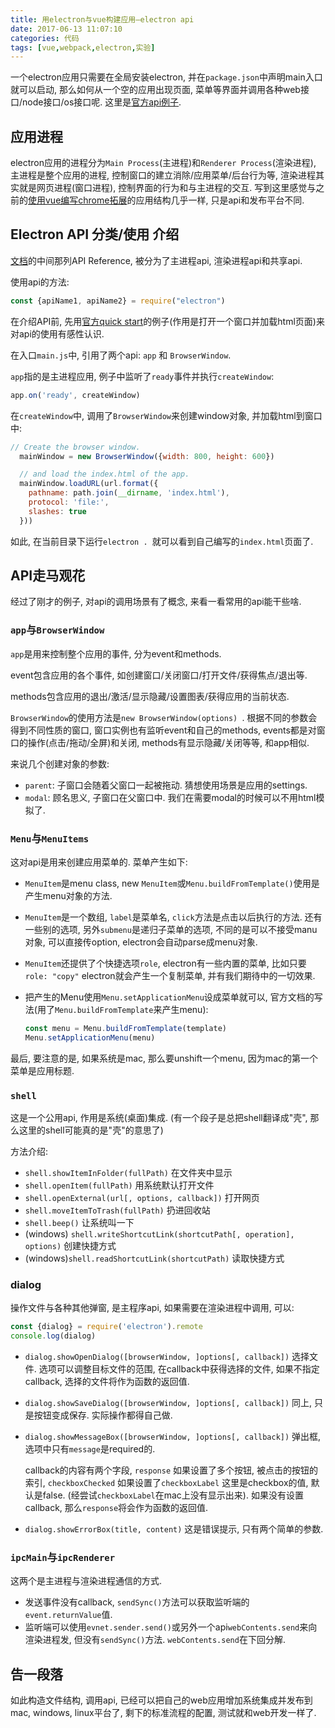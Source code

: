 ```yaml
---
title: 用electron与vue构建应用—electron api
date: 2017-06-13 11:07:10
categories: 代码
tags: [vue,webpack,electron,实验]
---
```

一个electron应用只需要在全局安装electron, 并在`package.json`中声明main入口就可以启动, 那么如何从一个空的应用出现页面, 菜单等界面并调用各种web接口/node接口/os接口呢. 这里是[官方api例子](https://github.com/electron/electron-api-demos).

<!--more-->

## 应用进程

electron应用的进程分为`Main Process`(主进程)和`Renderer Process`(渲染进程), 主进程是整个应用的进程, 控制窗口的建立消除/应用菜单/后台行为等, 渲染进程其实就是网页进程(窗口进程), 控制界面的行为和与主进程的交互. 写到这里感觉与之前的[使用vue编写chrome拓展](/2016/11/07/how-to-build-an-chrome-extension/)的应用结构几乎一样, 只是api和发布平台不同.

## Electron API 分类/使用 介绍

[文档](https://electron.atom.io/docs/)的中间那列API Reference, 被分为了主进程api, 渲染进程api和共享api.

使用api的方法:

```js
const {apiName1, apiName2} = require("electron")
```

在介绍API前, 先用[官方quick start](https://github.com/electron/electron-quick-start)的例子(作用是打开一个窗口并加载html页面)来对api的使用有感性认识.

在入口`main.js`中, 引用了两个api: `app` 和 `BrowserWindow`.

`app`指的是主进程应用, 例子中监听了`ready`事件并执行`createWindow`:

```js
app.on('ready', createWindow)
```

在`createWindow`中, 调用了`BrowserWindow`来创建window对象, 并加载html到窗口中:

```js
// Create the browser window.
  mainWindow = new BrowserWindow({width: 800, height: 600})

  // and load the index.html of the app.
  mainWindow.loadURL(url.format({
    pathname: path.join(__dirname, 'index.html'),
    protocol: 'file:',
    slashes: true
  }))
```

如此, 在当前目录下运行`electron . `就可以看到自己编写的`index.html`页面了.

## API走马观花

经过了刚才的例子, 对api的调用场景有了概念, 来看一看常用的api能干些啥.

### `app`与`BrowserWindow`

`app`是用来控制整个应用的事件, 分为event和methods.

event包含应用的各个事件, 如创建窗口/关闭窗口/打开文件/获得焦点/退出等. 

methods包含应用的退出/激活/显示隐藏/设置图表/获得应用的当前状态.

`BrowserWindow`的使用方法是`new BrowserWindow(options) `. 根据不同的参数会得到不同性质的窗口, 窗口实例也有监听event和自己的methods, events都是对窗口的操作(点击/拖动/全屏)和关闭, methods有显示隐藏/关闭等等, 和app相似.

来说几个创建对象的参数:

+ `parent`: 子窗口会随着父窗口一起被拖动. 猜想使用场景是应用的settings.
+ `modal`: 顾名思义, 子窗口在父窗口中. 我们在需要modal的时候可以不用html模拟了.

### `Menu`与`MenuItems`

这对api是用来创建应用菜单的. 菜单产生如下:

+ `MenuItem`是menu class, new `MenuItem`或`Menu.buildFromTemplate()`使用是产生menu对象的方法.

+ `MenuItem`是一个数组, `label`是菜单名, `click`方法是点击以后执行的方法. 还有一些别的选项, 另外`submenu`是递归子菜单的选项, 不同的是可以不接受manu对象, 可以直接传option, electron会自动parse成menu对象.

+ `MenuItem`还提供了个快捷选项`role`, electron有一些内置的菜单, 比如只要`role: "copy"` electron就会产生一个复制菜单, 并有我们期待中的一切效果.

+ 把产生的Menu使用`Menu.setApplicationMenu`设成菜单就可以, 官方文档的写法(用了`Menu.buildFromTemplate`来产生menu):

  ```js
  const menu = Menu.buildFromTemplate(template)
  Menu.setApplicationMenu(menu)
  ```

最后, 要注意的是, 如果系统是mac, 那么要unshift一个menu, 因为mac的第一个菜单是应用标题.

### `shell`

这是一个公用api, 作用是系统(桌面)集成. (有一个段子是总把shell翻译成"壳", 那么这里的shell可能真的是"壳"的意思了)

方法介绍:

+ `shell.showItemInFolder(fullPath)` 在文件夹中显示
+ `shell.openItem(fullPath)` 用系统默认打开文件
+ `shell.openExternal(url[, options, callback])` 打开网页
+ `shell.moveItemToTrash(fullPath)` 扔进回收站
+ `shell.beep()` 让系统叫一下
+ (windows) `shell.writeShortcutLink(shortcutPath[, operation], options)` 创建快捷方式
+ (windows)`shell.readShortcutLink(shortcutPath)` 读取快捷方式

### dialog

操作文件与各种其他弹窗, 是主程序api, 如果需要在渲染进程中调用, 可以:

```js
const {dialog} = require('electron').remote
console.log(dialog)
```

+ `dialog.showOpenDialog([browserWindow, ]options[, callback])` 选择文件. 选项可以调整目标文件的范围, 在callback中获得选择的文件, 如果不指定callback, 选择的文件将作为函数的返回值.

+ `dialog.showSaveDialog([browserWindow, ]options[, callback])` 同上, 只是按钮变成保存. 实际操作都得自己做.

+ `dialog.showMessageBox([browserWindow, ]options[, callback])` 弹出框, 选项中只有`message`是required的. 

  callback的内容有两个字段, `response` 如果设置了多个按钮, 被点击的按钮的索引, `checkboxChecked` 如果设置了`checkboxLabel` 这里是checkbox的值, 默认是false. (经尝试`checkboxLabel`在mac上没有显示出来). 如果没有设置callback, 那么`response`将会作为函数的返回值.

+ `dialog.showErrorBox(title, content)` 这是错误提示, 只有两个简单的参数.

### `ipcMain`与`ipcRenderer`

这两个是主进程与渲染进程通信的方式. 

+ 发送事件没有callback, `sendSync()`方法可以获取监听端的`event.returnValue`值.
+ 监听端可以使用`evnet.sender.send()`或另外一个api`webContents.send`来向渲染进程发, 但没有`sendSync()`方法. `webContents.send`在下回分解.

## 告一段落

如此构造文件结构, 调用api, 已经可以把自己的web应用增加系统集成并发布到mac, windows, linux平台了, 剩下的标准流程的配置, 测试就和web开发一样了.